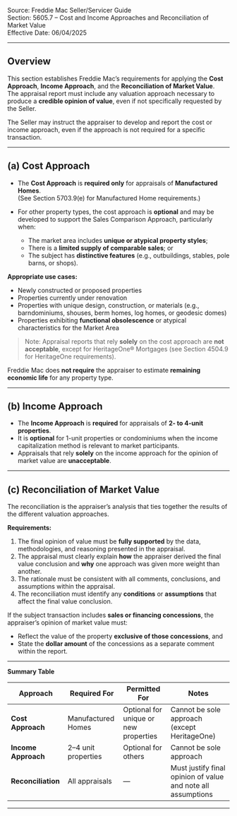 Source: Freddie Mac Seller/Servicer Guide  
Section: 5605.7 – Cost and Income Approaches and Reconciliation of Market Value  
Effective Date: 06/04/2025  

---

## Overview
This section establishes Freddie Mac’s requirements for applying the **Cost Approach**, **Income Approach**, and the **Reconciliation of Market Value**.  
The appraisal report must include any valuation approach necessary to produce a **credible opinion of value**, even if not specifically requested by the Seller.

The Seller may instruct the appraiser to develop and report the cost or income approach, even if the approach is not required for a specific transaction.

---

## (a) Cost Approach
- The **Cost Approach** is **required only** for appraisals of **Manufactured Homes**.  
  (See Section 5703.9(e) for Manufactured Home requirements.)

- For other property types, the cost approach is **optional** and may be developed to support the Sales Comparison Approach, particularly when:
  - The market area includes **unique or atypical property styles**;  
  - There is a **limited supply of comparable sales**; or  
  - The subject has **distinctive features** (e.g., outbuildings, stables, pole barns, or shops).

**Appropriate use cases:**
- Newly constructed or proposed properties  
- Properties currently under renovation  
- Properties with unique design, construction, or materials (e.g., barndominiums, shouses, berm homes, log homes, or geodesic domes)  
- Properties exhibiting **functional obsolescence** or atypical characteristics for the Market Area  

> Note: Appraisal reports that rely **solely** on the cost approach are **not acceptable**, except for HeritageOne® Mortgages (see Section 4504.9 for HeritageOne requirements).

Freddie Mac does **not require** the appraiser to estimate **remaining economic life** for any property type.

---

## (b) Income Approach
- The **Income Approach** is **required** for appraisals of **2- to 4-unit properties**.  
- It is **optional** for 1-unit properties or condominiums when the income capitalization method is relevant to market participants.  
- Appraisals that rely **solely** on the income approach for the opinion of market value are **unacceptable**.

---

## (c) Reconciliation of Market Value
The reconciliation is the appraiser’s analysis that ties together the results of the different valuation approaches.

**Requirements:**
1. The final opinion of value must be **fully supported** by the data, methodologies, and reasoning presented in the appraisal.  
2. The appraisal must clearly explain **how** the appraiser derived the final value conclusion and **why** one approach was given more weight than another.  
3. The rationale must be consistent with all comments, conclusions, and assumptions within the appraisal.  
4. The reconciliation must identify any **conditions** or **assumptions** that affect the final value conclusion.

If the subject transaction includes **sales or financing concessions**, the appraiser’s opinion of market value must:
- Reflect the value of the property **exclusive of those concessions**, and  
- State the **dollar amount** of the concessions as a separate comment within the report.

---

**Summary Table**

| Approach | Required For | Permitted For | Notes |
|-----------|---------------|---------------|--------|
| **Cost Approach** | Manufactured Homes | Optional for unique or new properties | Cannot be sole approach (except HeritageOne) |
| **Income Approach** | 2–4 unit properties | Optional for others | Cannot be sole approach |
| **Reconciliation** | All appraisals | — | Must justify final opinion of value and note all assumptions |

---
